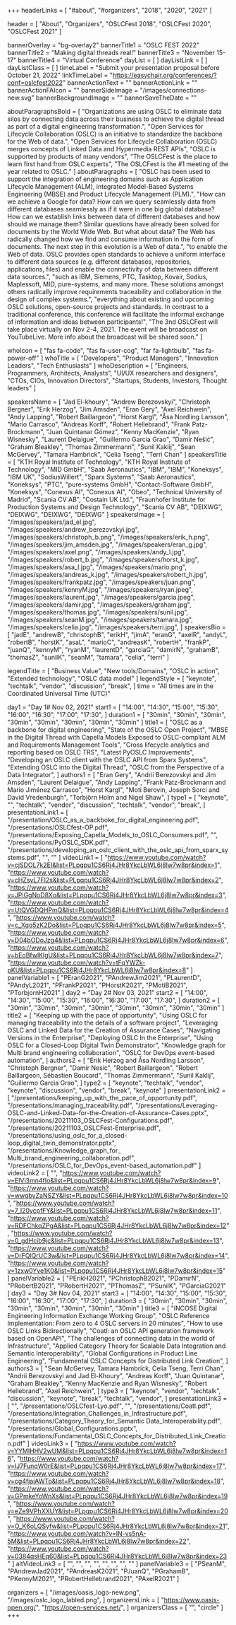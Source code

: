 +++
headerLinks = [
  "#about",
  "#organizers",
  "2018",
  "2020",
  "2021"
]

header = [
  "About",
  "Organizers",
  "OSLCFest 2018",
  "OSLCFest 2020",
  "OSLCFest 2021"
]

bannerOverlay = "bg-overlay2"
bannerTitle1 = "OSLC FEST 2022"
bannerTitle2 = "Making digital threads real!"
bannerTitle3 = "November 15-17"
bannerTitle4 = "Virtual Conference"
dayList = [
]
dayListLink = [
]
dayListClass = [
]
timeLabel = "Submit your presentation proposal before October 21, 2022"
linkTimeLabel = "https://easychair.org/conferences/?conf=oslcfest2022"
bannerActionText = ""
bannerActionLink = ""
bannerActionFAIcon = ""
bannerSideImage = "/images/connections-new.svg"
bannerBackgroundImage = ""
bannerSaveTheDate = ""

aboutParagraphsBold = [
  "Organizations are using OSLC to eliminate data silos by connecting data across their business to achieve the digital thread as part of a digital engineering transformation.",
  "Open Services for Lifecycle Collaboration (OSLC) is an initiative to standardize the backbone for the Web of data.",
  "Open Services for Lifecycle Collaboration (OSLC) merges concepts of Linked Data and Hypermedia REST APIs",
  "OSLC is supported by products of many vendors",
  "The OSLCFest is the place to learn first hand from OSLC experts",
  "The OSLCFest is the #1 meeting of the year related to OSLC."
]
aboutParagraphs = [
  "OSLC has been used to support the integration of engineering domains such as Application Lifecycle Management (ALM), integrated Model-Based Systems Engineering (MBSE) and Product Lifecycle Management (PLM).",
  "How can we achieve a Google for data? How can we query seamlessly data from different databases seamlessly as if it were in one big global database? How can we establish links between data of different databases and how should we manage them? Similar questions have already been solved for documents by the World Wide Web. But what about data? The Web has radically changed how we find and consume information in the form of documents. The next step in this evolution is a Web of data.",
  "to enable the Web of data. OSLC provides open standards to achieve a uniform interface to different data sources (e.g. different databases, repositories, applications, files) and enable the connectivity of data between different data sources.",
  "such as IBM, Siemens, PTC, Tasktop, Kovair, Sodius, Maplessoft, MID, pure-systems, and many more. These solutions amongst others radically improve requirements traceability and collaboration in the design of complex systems.",
  "everything about existing and upcoming OSLC solutions, open-source projects and standards. In contrast to a traditional conference, this conference will facilitate the informal exchange of information and ideas between participants!",
  "The 3nd OSLCFest will take place virtually on Nov 2-4, 2021. The event will be broadcast on YouTubeLive. More info about the broadcast will be shared soon."
]

whoIcon = [
  "fas fa-code",
  "fas fa-user-cog",
  "far fa-lightbulb",
  "fas fa-power-off"
]
whoTitle = [
  "Developers",
  "Product Managers",
  "Innovation Leaders",
  "Tech Enthusiasts"
]
whoDescription = [
  "Engineers, Programmers, Architects, Analysts",
  "UI/UX researchers and designers",
  "CTOs, CIOs, Innovation Directors",
  "Startups, Students, Investors, Thought leaders"
]

speakersName = [
  "Jad El-khoury",
  "Andrew Berezovskyi",
  "Christoph Bergner",
  "Erik Herzog",
  "Jim Amsden",
  "Eran Gery",
  "Axel Reichwein",
  "Andy Lapping",
  "Robert Baillargeon",
  "Horst Kargl",
  "Åsa Nordling Larsson",
  "Mario Carrasco",
  "Andreas Korff",
  "Robert Hellebrand",
  "Frank Patz-Brockmann",
  "Juan Quintanar Gómez",
  "Kenny MacKenzie",
  "Ryan Wisnesky",
  "Laurent Delaigue",
  "Guillermo Garcia Grao",
  "Damir Nešić",
  "Graham Bleakley",
  "Thomas Zimmermann",
  "Sunil Kaklij",
  "Sean McGervey",
  "Tamara Hambrick",
  "Celia Tseng",
  "Terri Chan"
]
speakersTitle = [
  "KTH Royal Institute of Technology",
  "KTH Royal Institute of Technology",
  "MID GmbH",
  "Saab Aeronautics",
  "IBM",
  "IBM",
  "Koneksys",
  "IBM UK",
  "SodiusWillert",
  "Sparx Systems",
  "Saab Aeronautics",
  "Koneksys",
  "PTC",
  "pure-systems GmbH",
  "Contact-Software GmbH",
  "Koneksys",
  "Conexus AI",
  "Conexus AI",
  "Obeo",
  "Technical University of Madrid",
  "Scania CV AB",
  "Costain UK Ltd.",
  "Fraunhofer Institute for Production Systems and Design Technology",
  "Scania CV AB",
  "DEIXWG",
  "DEIXWG",
  "DEIXWG",
  "DEIXWG"
]
speakersImage = [
  "/images/speakers/jad_el.jpg",
  "/images/speakers/andrew_berezovskyi.jpg",
  "/images/speakers/christoph_b.png",
  "/images/speakers/erik_h.png",
  "/images/speakers/jim_amsden.jpg",
  "/images/speakers/eran_g.jpg",
  "/images/speakers/axel.png",
  "/images/speakers/andy_l.jpg",
  "/images/speakers/robert_b.jpg",
  "/images/speakers/horst_k.jpg",
  "/images/speakers/asa_l.jpg",
  "/images/speakers/mario.png",
  "/images/speakers/andreas_k.jpg",
  "/images/speakers/robert_h.jpg",
  "/images/speakers/frankpatz.jpg",
  "/images/speakers/juan.png",
  "/images/speakers/kennyM.jpg",
  "/images/speakers/ryan.jpeg",
  "/images/speakers/laurent.jpg",
  "/images/speakers/garcia.jpeg",
  "/images/speakers/damir.jpg",
  "/images/speakers/graham.jpg",
  "/images/speakers/thomas.jpg",
  "/images/speakers/sunil.jpg",
  "/images/speakers/seanM.jpg",
  "/images/speakers/tamara.jpg",
  "/images/speakers/celia.jpg",
  "/images/speakers/terri.jpg",
]
speakersBio = [
  "jadE",
  "andrewB",
  "christophB",
  "erikH",
  "jimA",
  "eranG",
  "axelR",
  "andyL",
  "robertB",
  "horstK",
  "asaL",
  "marioC",
  "andreasK",
  "robertH",
  "frankP",
  "juanQ",
  "kennyM",
  "ryanM",
  "laurentD",
  "garciaG",
  "damirN",
  "grahamB",
  "thomasZ",
  "sunilK",
  "seanM",
  "tamara",
  "celia",
  "terri"
]

legendTitle = [
  "Business Value",
  "New tools/Domains",
  "OSLC in action",
  "Extended technology",
  "OSLC data model"
]
legendStyle = [
  "keynote",
  "techtalk",
  "vendor",
  "discussion",
  "break",
]
time = "All times are in the Coordinated Universal Time (UTC)"

day1 = "Day 1# Nov 02, 2021"
start1 = [
  "14:00",
  "14:30",
  "15:00",
  "15:30",
  "16:00",
  "16:30",
  "17:00",
  "17:30",
]
duration1 = [
  "30min",
  "30min",
  "30min",
  "30min",
  "30min",
  "30min",
  "30min",
  "30min"
]
title1 = [
  "OSLC as a backbone for digital engineering",
  "State of the OSLC Open Project",
  "MBSE in the Digital Thread with Capella Models Exposed to OSLC-compliant ALM and Requirements Management Tools",
  "Cross lifecycle analytics and reporting based on OSLC TRS",
  "Latest PyOSLC Improvements",
  "Developing an OSLC client with the OSLC API from Sparx Systems",
  "Extending OSLC into the Digital Thread",
  "OSLC from the Perspective of a Data Integrator",
]
authors1 = [
  "Eran Gery",
  "Andrii Berezovskyi and Jim Amsden",
  "Laurent Delaigue",
  "Andy Lapping",
  "Frank Patz-Brockmann and Mario Jiménez Carrasco",
  "Horst Kargl",
  "Moti Berovin, Joseph Sorci and David Vredenburgh",
  "Torbjörn Holm and Nigel Shaw",
]
type1 = [
  "keynote",
  "",
  "techtalk",
  "vendor",
  "discussion",
  "techtalk",
  "vendor",
  "break",
]
presentationLink1 = [
  "/presentation/OSLC_as_a_backboke_for_digital_engineering.pdf",
  "/presentations/OSLCfest-OP.pdf",
  "/presentations/Exposing_Capella_Models_to_OSLC_Consumers.pdf",
  "",
  "/presentations/PyOSLC_SDK.pdf",
  "/presentations/developing_an_oslc_client_with_the_oslc_api_from_sparx_systems.pdf",
  "",
  ""
]
videoLink1 = [
  "https://www.youtube.com/watch?v=cjSDOL7k2EI&list=PLpqpu1CS6Rj4JHr8YkcLbWL6j8lw7w8pr&index=1",
  "https://www.youtube.com/watch?v=cHZsvL7FI2s&list=PLpqpu1CS6Rj4JHr8YkcLbWL6j8lw7w8pr&index=2",
  "https://www.youtube.com/watch?v=JPiGgNoD8Xo&list=PLpqpu1CS6Rj4JHr8YkcLbWL6j8lw7w8pr&index=3",
  "https://www.youtube.com/watch?v=UtQVGDQHPmQ&list=PLpqpu1CS6Rj4JHr8YkcLbWL6j8lw7w8pr&index=4",
  "https://www.youtube.com/watch?v=c_Xqq5zK2Do&list=PLpqpu1CS6Rj4JHr8YkcLbWL6j8lw7w8pr&index=5",
  "https://www.youtube.com/watch?v=D04bODoJzg4&list=PLpqpu1CS6Rj4JHr8YkcLbWL6j8lw7w8pr&index=6",
  "https://www.youtube.com/watch?v=bEoBfwlKlgU&list=PLpqpu1CS6Rj4JHr8YkcLbWL6j8lw7w8pr&index=7",
  "https://www.youtube.com/watch?v=tFqYWZk-pKU&list=PLpqpu1CS6Rj4JHr8YkcLbWL6j8lw7w8pr&index=8"
]
panelVariable1 = [
  "PEranG2021",
  "PAndrewJim2021",
  "PLaurentD",
  "PAndyL2021",
  "PFrankP2021",
  "PHorstK2021",
  "PMotiB2021",
  "PTorbjornH2021"
]
day2 = "Day 2# Nov 03, 2021"
start2 = [
  "14:00",
  "14:30",
  "15:00",
  "15:30",
  "16:00",
  "16:30",
  "17:00",
  "17:30",
]
duration2 = [
  "30min",
  "30min",
  "30min",
  "30min",
  "30min",
  "30min",
  "30min",
  "30min"
]
title2 = [
  "Keeping up with the pace of opportunity",
  "Using OSLC for managing traceability into the details of a software project",
  "Leveraging OSLC and Linked Data for the Creation of Assurance Cases",
  "Navigating Versions in the Enterprise",
  "Deploying OSLC In the Enterprise",
  "Using OSLC for a Closed-Loop Digital Twin Demonstrator",
  "Knowledge graph for Multi brand engineering collaboration",
  "OSLC for DevOps event-based automation",
]
authors2 = [
  "Erik Herzog and Åsa Nordling Larsson",
  "Christoph Bergner",
  "Damir Nesic",
  "Robert Baillargeon",
  "Robert Baillargeon, Sébastien Boucard",
  "Thomas Zimmermann",
  "Sunil Kaklij",
  "Guillermo Garcia Grao",
]
type2 = [
  "keynote",
  "techtalk",
  "vendor",
  "keynote",
  "discussion",
  "vendor",
  "break",
  "keynote"
]
presentationLink2 = [
  "/presentations/keeping_up_with_the_pace_of_opportunity.pdf",
  "/presentations/managing_traceability.pdf",
  "/presentations/Leveraging-OSLC-and-Linked-Data-for-the-Creation-of-Assurance-Cases.pptx",
  "/presentations/20211103_OSLCFest-Configurations.pdf",
  "/presentations/20211103_OSLCFest-Enterprise.pdf",
  "/presentations/using_oslc_for_a_closed-loop_digital_twin_demonstrator.pptx",
  "/presentations/Knowledge_graph_for_ Multi_brand_engineering_collaboration.pdf",
  "/presentations/OSLC_for_DevOps_event-based_automation.pdf"
]
videoLink2 = [
  "",
  "https://www.youtube.com/watch?v=EIVi3mn4fIo&list=PLpqpu1CS6Rj4JHr8YkcLbWL6j8lw7w8pr&index=9",
  "https://www.youtube.com/watch?v=wwgbyZaNSZY&list=PLpqpu1CS6Rj4JHr8YkcLbWL6j8lw7w8pr&index=10",
  "https://www.youtube.com/watch?v=7_I20ycpfFY&list=PLpqpu1CS6Rj4JHr8YkcLbWL6j8lw7w8pr&index=11",
  "https://www.youtube.com/watch?v=RDFChkqZPgA&list=PLpqpu1CS6Rj4JHr8YkcLbWL6j8lw7w8pr&index=12",
  "https://www.youtube.com/watch?v=0_gdHcib9jc&list=PLpqpu1CS6Rj4JHr8YkcLbWL6j8lw7w8pr&index=13",
  "https://www.youtube.com/watch?v=DrFQlQrUC3w&list=PLpqpu1CS6Rj4JHr8YkcLbWL6j8lw7w8pr&index=14",
  "https://www.youtube.com/watch?v=1zxw0Yve1K0&list=PLpqpu1CS6Rj4JHr8YkcLbWL6j8lw7w8pr&index=15"
]
panelVariable2 = [
  "PErikH2021",
  "PChristophB2021",
  "PDamirN",
  "PRobertB2021",
  "PRobertH2021",
  "PThomasZ",
  "PSunilK",
  "PGarciaG2021"
]
day3 = "Day 3# Nov 04, 2021"
start3 = [
  "14:00",
  "14:30",
  "15:00",
  "15:30",
  "16:00",
  "16:30",
  "17:00",
  "17:30",
]
duration3 = [
  "30min",
  "30min",
  "30min",
  "30min",
  "30min",
  "30min",
  "30min",
  "30min"
]
title3 = [
  "INCOSE Digital Engineering Information Exchange Working Group",
  "OSLC Reference Implementation: From zero to 4 OSLC servers in 20 minutes",
  "How to use OSLC Links Bidirectionally",
  "Coatl: an OSLC API generation framework based on OpenAPI",
  "The challenges of connecting data in the world of Infrastructure",
  "Applied Category Theory for Scalable Data Integration and Semantic Interoperability",
  "Global Configurations in Product Line Engineering",
  "Fundamental OSLC Concepts for Distributed Link Creation",
]
authors3 = [
  "Sean McGervey, Tamara Hambrick, Celia Tseng, Terri Chan",
  "Andrii Berezovskyi and Jad El-Khoury",
  "Andreas Korff",
  "Juan Quintanar",
  "Graham Bleakley",
  "Kenny MacKenzie and Ryan Wisnesky",
  "Robert Hellebrand",
  "Axel Reichwein",
]
type3 = [
  "keynote",
  "vendor",
  "techtalk",
  "discussion",
  "keynote",
  "break",
  "techtalk",
  "vendor",
]
presentationLink3 = [
  "",
  "/presentations/OSLCfest-Lyo.pdf",
  "",
  "/presentations/Coatl.pdf",
  "/presentations/Integration_Challenges_in_Infrastructure.pdf",
  "/presentations/Category_Theory_for_Semantic Data_Interoperability.pdf",
  "/presentations/Global_Configurations.pptx",
  "/presentations/Fundamental_OSLC_Concepts_for_Distributed_Link_Creation.pdf"
]
videoLink3 = [
  "https://www.youtube.com/watch?v=YYMIHHV2wUM&list=PLpqpu1CS6Rj4JHr8YkcLbWL6j8lw7w8pr&index=16",
  "https://www.youtube.com/watch?v=IJ7FunqW0rE&list=PLpqpu1CS6Rj4JHr8YkcLbWL6j8lw7w8pr&index=17",
  "https://www.youtube.com/watch?v=cg4fjaiAWTo&list=PLpqpu1CS6Rj4JHr8YkcLbWL6j8lw7w8pr&index=18",
  "https://www.youtube.com/watch?v=GPmkeYoWnXs&list=PLpqpu1CS6Rj4JHr8YkcLbWL6j8lw7w8pr&index=19",
  "https://www.youtube.com/watch?v=eZe9VPhXXUY&list=PLpqpu1CS6Rj4JHr8YkcLbWL6j8lw7w8pr&index=20",
  "https://www.youtube.com/watch?v=O_K6oLQSyfw&list=PLpqpu1CS6Rj4JHr8YkcLbWL6j8lw7w8pr&index=21",
  "https://www.youtube.com/watch?v=IN-vs5nA-5M&list=PLpqpu1CS6Rj4JHr8YkcLbWL6j8lw7w8pr&index=22",
  "https://www.youtube.com/watch?v=0384qsHEq60&list=PLpqpu1CS6Rj4JHr8YkcLbWL6j8lw7w8pr&index=23"
]
altVideoLink3 = [
  "",
  "",
  "",
  "",
  "",
  "",
  "",
  ""
]
panelVariable3 = [
  "PSeanM",
  "PAndrewJad2021",
  "PAndreasK2021",
  "PJuanQ",
  "PGrahamB",
  "PKennyM2021",
  "PRobertHellebrand2021",
  "PAxelR2021"
]


organizers = [
    "/images/oasis_logo-new.png",
    "/images/oslc_logo_labled.png",
]
organizersLink = [
    "https://www.oasis-open.org/",
    "https://open-services.net/",
]
organizersClass = [
    "",
    "circle"
]
+++
